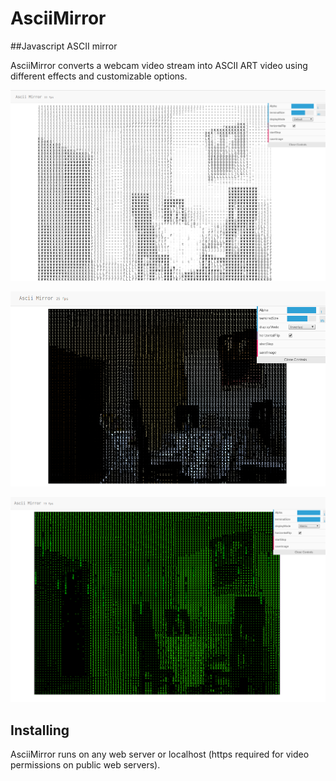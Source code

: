 AsciiMirror
===========

##Javascript ASCII mirror

AsciiMirror converts a webcam video stream into ASCII ART video using different effects and customizable options.


![Example 1](https://github.com/cardeol/asciimirror/blob/master/screenshots/ascii1.png)

![Example 2](https://github.com/cardeol/asciimirror/blob/master/screenshots/ascii2.png)

![Example 3](https://github.com/cardeol/asciimirror/blob/master/screenshots/ascii3.png)


## Installing

AsciiMirror runs on any web server or localhost (https required for video permissions on public web servers).